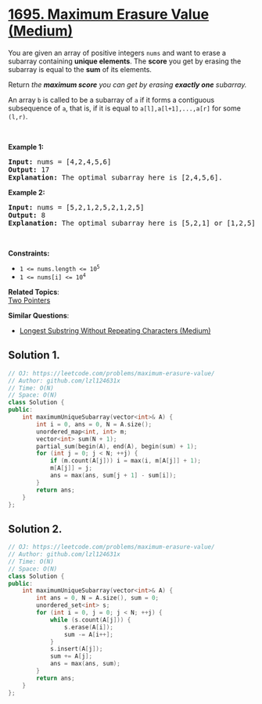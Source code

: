 # [1695. Maximum Erasure Value (Medium)](https://leetcode.com/problems/maximum-erasure-value/)

<p>You are given an array of positive integers <code>nums</code> and want to erase a subarray containing&nbsp;<strong>unique elements</strong>. The <strong>score</strong> you get by erasing the subarray is equal to the <strong>sum</strong> of its elements.</p>

<p>Return <em>the <strong>maximum score</strong> you can get by erasing <strong>exactly one</strong> subarray.</em></p>

<p>An array <code>b</code> is called to be a <span class="tex-font-style-it">subarray</span> of <code>a</code> if it forms a contiguous subsequence of <code>a</code>, that is, if it is equal to <code>a[l],a[l+1],...,a[r]</code> for some <code>(l,r)</code>.</p>

<p>&nbsp;</p>
<p><strong>Example 1:</strong></p>

<pre><strong>Input:</strong> nums = [4,2,4,5,6]
<strong>Output:</strong> 17
<strong>Explanation:</strong> The optimal subarray here is [2,4,5,6].
</pre>

<p><strong>Example 2:</strong></p>

<pre><strong>Input:</strong> nums = [5,2,1,2,5,2,1,2,5]
<strong>Output:</strong> 8
<strong>Explanation:</strong> The optimal subarray here is [5,2,1] or [1,2,5].
</pre>

<p>&nbsp;</p>
<p><strong>Constraints:</strong></p>

<ul>
	<li><code>1 &lt;= nums.length &lt;= 10<sup>5</sup></code></li>
	<li><code>1 &lt;= nums[i] &lt;= 10<sup>4</sup></code></li>
</ul>


**Related Topics**:  
[Two Pointers](https://leetcode.com/tag/two-pointers/)

**Similar Questions**:
* [Longest Substring Without Repeating Characters (Medium)](https://leetcode.com/problems/longest-substring-without-repeating-characters/)

## Solution 1.

```cpp
// OJ: https://leetcode.com/problems/maximum-erasure-value/
// Author: github.com/lzl124631x
// Time: O(N)
// Space: O(N)
class Solution {
public:
    int maximumUniqueSubarray(vector<int>& A) {
        int i = 0, ans = 0, N = A.size();
        unordered_map<int, int> m;
        vector<int> sum(N + 1);
        partial_sum(begin(A), end(A), begin(sum) + 1);
        for (int j = 0; j < N; ++j) {
            if (m.count(A[j])) i = max(i, m[A[j]] + 1);
            m[A[j]] = j;
            ans = max(ans, sum[j + 1] - sum[i]);
        }
        return ans;
    }
};
```

## Solution 2.

```cpp
// OJ: https://leetcode.com/problems/maximum-erasure-value/
// Author: github.com/lzl124631x
// Time: O(N)
// Space: O(N)
class Solution {
public:
    int maximumUniqueSubarray(vector<int>& A) {
        int ans = 0, N = A.size(), sum = 0;
        unordered_set<int> s;
        for (int i = 0, j = 0; j < N; ++j) {
            while (s.count(A[j])) {
                s.erase(A[i]);
                sum -= A[i++];
            }
            s.insert(A[j]);
            sum += A[j];
            ans = max(ans, sum);
        }
        return ans;
    }
};
```